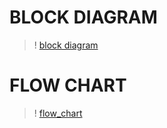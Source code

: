 # BLOCK DIAGRAM
> ! [block diagram ](https://github.com/chittiravi10/M2_EMBSYS_casestudy/issues/1#issue-1146769089)
# FLOW CHART
> ! [flow_chart](https://github.com/chittiravi10/M2_EMBSYS_casestudy/issues/2#issuecomment-1052167590)
